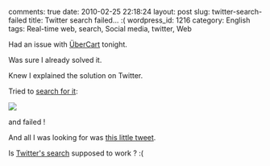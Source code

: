 comments: true
date: 2010-02-25 22:18:24
layout: post
slug: twitter-search-failed
title: Twitter search failed... :(
wordpress_id: 1216
category: English
tags: Real-time web, search, Social media, twitter, Web

Had an issue with [ÜberCart](http://www.ubercart.org/) tonight.

Was sure I already solved it.

Knew I explained the solution on Twitter.

Tried to [search for it](http://search.twitter.com/search?q=ubercart+from%3Akdeldycke):

![](/static/uploads/2010/02/failed-twitter-search.png)

and failed !

And all I was looking for was [this little tweet](http://twitter.com/kdeldycke/status/1508913388).

Is [Twitter's search](http://search.twitter.com) supposed to work ? :(
